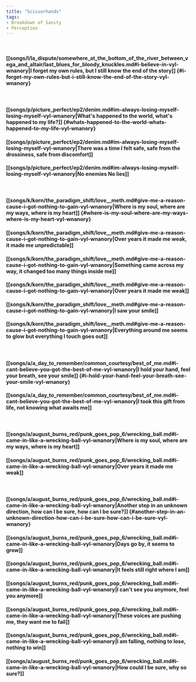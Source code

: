 ```yaml
---
title: "Scissorhands"
tags:
- Breakdown of Sanity
- Perception
---
```

&nbsp;
#### [[songs/l/la_dispute/somewhere_at_the_bottom_of_the_river_between_vega_and_altair/last_blues_for_bloody_knuckles.md#i-believe-in-vyl-wnanory|I forget my own rules, but I still know the end of the story]] {#i-forget-my-own-rules-but-i-still-know-the-end-of-the-story-vyl-wnanory}
&nbsp;
#### [[songs/p/picture_perfect/ep2/denim.md#im-always-losing-myself-losing-myself-vyl-wnanory|What's happened to the world, what's happened to my life?]] {#whats-happened-to-the-world-whats-happened-to-my-life-vyl-wnanory}
#### [[songs/p/picture_perfect/ep2/denim.md#im-always-losing-myself-losing-myself-vyl-wnanory|There was a time I felt safe, safe from the drossiness, safe from discomfort]]
#### [[songs/p/picture_perfect/ep2/denim.md#im-always-losing-myself-losing-myself-vyl-wnanory|No enemies No lies]]
&nbsp;
#### [[songs/k/korn/the_paradigm_shift/love__meth.md#give-me-a-reason-cause-i-got-nothing-to-gain-vyl-wnanory|Where is my soul, where are my ways, where is my heart]] {#where-is-my-soul-where-are-my-ways-where-is-my-heart-vyl-wnanory}
#### [[songs/k/korn/the_paradigm_shift/love__meth.md#give-me-a-reason-cause-i-got-nothing-to-gain-vyl-wnanory|Over years it made me weak, it made me unpredictable]]
#### [[songs/k/korn/the_paradigm_shift/love__meth.md#give-me-a-reason-cause-i-got-nothing-to-gain-vyl-wnanory|Something came across my way, it changed too many things inside me]]
#### [[songs/k/korn/the_paradigm_shift/love__meth.md#give-me-a-reason-cause-i-got-nothing-to-gain-vyl-wnanory|Over years it made me weak]]
#### [[songs/k/korn/the_paradigm_shift/love__meth.md#give-me-a-reason-cause-i-got-nothing-to-gain-vyl-wnanory|I saw your smile]]
#### [[songs/k/korn/the_paradigm_shift/love__meth.md#give-me-a-reason-cause-i-got-nothing-to-gain-vyl-wnanory|Everything around me seems to glow but everything I touch goes out]]
&nbsp;
#### [[songs/a/a_day_to_remember/common_courtesy/best_of_me.md#i-cant-believe-you-got-the-best-of-me-vyl-wnanory|I hold your hand, feel your breath, see your smile]] {#i-hold-your-hand-feel-your-breath-see-your-smile-vyl-wnanory}
#### [[songs/a/a_day_to_remember/common_courtesy/best_of_me.md#i-cant-believe-you-got-the-best-of-me-vyl-wnanory|I took this gift from life, not knowing what awaits me]]
&nbsp;
#### [[songs/a/august_burns_red/punk_goes_pop_6/wrecking_ball.md#i-came-in-like-a-wrecking-ball-vyl-wnanory|Where is my soul, where are my ways, where is my heart]]
#### [[songs/a/august_burns_red/punk_goes_pop_6/wrecking_ball.md#i-came-in-like-a-wrecking-ball-vyl-wnanory|Over years it made me weak]]
&nbsp;
#### [[songs/a/august_burns_red/punk_goes_pop_6/wrecking_ball.md#i-came-in-like-a-wrecking-ball-vyl-wnanory|Another step in an unknown direction, how can I be sure, how can I be sure?]] {#another-step-in-an-unknown-direction-how-can-i-be-sure-how-can-i-be-sure-vyl-wnanory}
#### [[songs/a/august_burns_red/punk_goes_pop_6/wrecking_ball.md#i-came-in-like-a-wrecking-ball-vyl-wnanory|Days go by, it seems to grow]]
#### [[songs/a/august_burns_red/punk_goes_pop_6/wrecking_ball.md#i-came-in-like-a-wrecking-ball-vyl-wnanory|It feels still right where I am]]
#### [[songs/a/august_burns_red/punk_goes_pop_6/wrecking_ball.md#i-came-in-like-a-wrecking-ball-vyl-wnanory|I can't see you anymore, feel you anymore]]
#### [[songs/a/august_burns_red/punk_goes_pop_6/wrecking_ball.md#i-came-in-like-a-wrecking-ball-vyl-wnanory|These voices are pushing me, they want me to fail]]
#### [[songs/a/august_burns_red/punk_goes_pop_6/wrecking_ball.md#i-came-in-like-a-wrecking-ball-vyl-wnanory|I am falling, nothing to lose, nothing to win]]
#### [[songs/a/august_burns_red/punk_goes_pop_6/wrecking_ball.md#i-came-in-like-a-wrecking-ball-vyl-wnanory|How could I be sure, why so sure?]]
